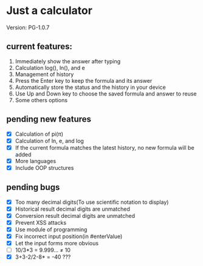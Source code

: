 # Just a calculator

Version: PG-1.0.7

## current features:

1. Immediately show the answer after typing
2. Calculation log(), ln(), and e
3. Management of history
4. Press the Enter key to keep the formula and its answer
5. Automatically store the status and the history in your device
6. Use Up and Down key to choose the saved formula and answer to reuse
7. Some others options

## pending new features

- [x] Calculation of pi(&#960;)
- [x] Calculation of ln, e, and log
- [x] If the current formula matches the latest history, no new formula will be added
- [x] More languages
- [x] Include OOP structures

## pending bugs

- [x] Too many decimal digits(To use scientific notation to display)
- [x] Historical result decimal digits are unmatched
- [x] Conversion result decimal digits are unmatched
- [x] Prevent XSS attacks
- [x] Use module of programming
- [x] Fix incorrect input position(in \#enterValue)
- [x] Let the input forms more obvious
- [ ] 10/3*3 = 9.999... &ne; 10
- [x] 3+3-2/2-8* = -40 ???
